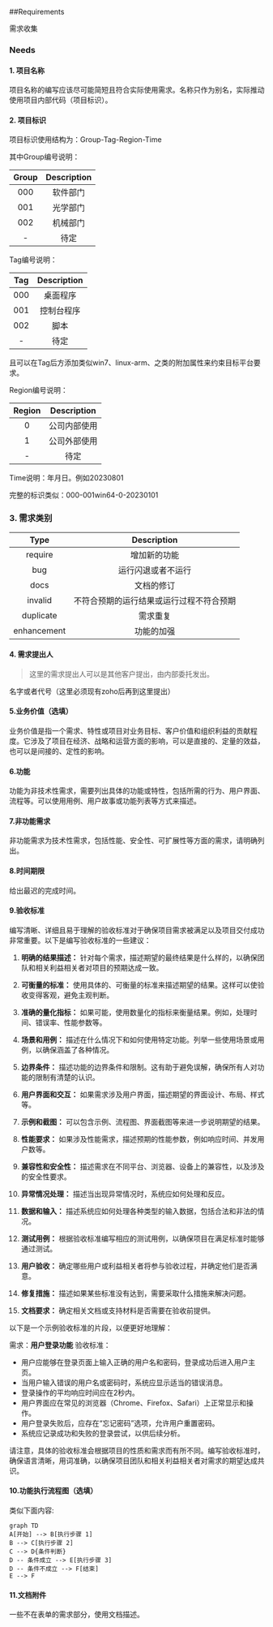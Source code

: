 ##Requirements

需求收集

### Needs

#### 1. 项目名称

项目名称的编写应该尽可能简短且符合实际使用需求。名称只作为别名，实际推动使用项目内部代码（项目标识）。

#### 2. 项目标识

项目标识使用结构为：Group-Tag-Region-Time

其中Group编号说明：

| Group | Description |
|:-----:|:-----------:|
|  000  |  软件部门   |
|  001  |  光学部门   |
|  002  |  机械部门   |
|   -   |    待定     |

Tag编号说明：

| Tag | Description |
|:---:|:-----------:|
| 000 |  桌面程序   |
| 001 | 控制台程序  |
| 002 |    脚本     |
|  -  |    待定     |

且可以在Tag后方添加类似win7、linux-arm、之类的附加属性来约束目标平台要求。

Region编号说明：

| Region | Description  |
|:------:|:------------:|
|   0    | 公司内部使用 |
|   1    | 公司外部使用 |
|   -    |     待定     |

Time说明：年月日。例如20230801

完整的标识类似：000-001win64-0-20230101

### 3. 需求类别

|    Type     |               Description                |
|:-----------:|:----------------------------------------:|
|   require   |               增加新的功能               |
|     bug     |            运行闪退或者不运行            |
|    docs     |                文档的修订                |
|   invalid   | 不符合预期的运行结果或运行过程不符合预期 |
|  duplicate  |                 需求重复                 |
| enhancement |                功能的加强                |

#### 4. 需求提出人

> 这里的需求提出人可以是其他客户提出，由内部委托发出。

名字或者代号（这里必须现有zoho后再到这里提出）

#### 5.业务价值（选填）

业务价值是指一个需求、特性或项目对业务目标、客户价值和组织利益的贡献程度。它涉及了项目在经济、战略和运营方面的影响，可以是直接的、定量的效益，也可以是间接的、定性的影响。

#### 6.功能

功能为非技术性需求，需要列出具体的功能或特性，包括所需的行为、用户界面、流程等。可以使用用例、用户故事或功能列表等方式来描述。

#### 7.非功能需求

非功能需求为技术性需求，包括性能、安全性、可扩展性等方面的需求，请明确列出。

#### 8.时间期限

给出最迟的完成时间。

#### 9.验收标准

编写清晰、详细且易于理解的验收标准对于确保项目需求被满足以及项目交付成功非常重要。以下是编写验收标准的一些建议：

1. **明确的结果描述：** 针对每个需求，描述期望的最终结果是什么样的，以确保团队和相关利益相关者对项目的预期达成一致。

2. **可衡量的标准：** 使用具体的、可衡量的标准来描述期望的结果。这样可以使验收变得客观，避免主观判断。

3. **准确的量化指标：** 如果可能，使用数量化的指标来衡量结果。例如，处理时间、错误率、性能参数等。

4. **场景和用例：** 描述在什么情况下和如何使用特定功能。列举一些使用场景或用例，以确保涵盖了各种情况。

5. **边界条件：** 描述功能的边界条件和限制。这有助于避免误解，确保所有人对功能的限制有清楚的认识。

6. **用户界面和交互：** 如果需求涉及用户界面，描述期望的界面设计、布局、样式等。

7. **示例和截图：** 可以包含示例、流程图、界面截图等来进一步说明期望的结果。

8. **性能要求：** 如果涉及性能需求，描述预期的性能参数，例如响应时间、并发用户数等。

9. **兼容性和安全性：** 描述需求在不同平台、浏览器、设备上的兼容性，以及涉及的安全性要求。

10. **异常情况处理：** 描述当出现异常情况时，系统应如何处理和反应。

11. **数据和输入：** 描述系统应如何处理各种类型的输入数据，包括合法和非法的情况。

12. **测试用例：** 根据验收标准编写相应的测试用例，以确保项目在满足标准时能够通过测试。

13. **用户验收：** 确定哪些用户或利益相关者将参与验收过程，并确定他们是否满意。

14. **修复措施：** 描述如果某些标准没有达到，需要采取什么措施来解决问题。

15. **文档要求：** 确定相关文档或支持材料是否需要在验收前提供。

以下是一个示例验收标准的片段，以便更好地理解：

需求：**用户登录功能**
验收标准：
- 用户应能够在登录页面上输入正确的用户名和密码，登录成功后进入用户主页。
- 当用户输入错误的用户名或密码时，系统应显示适当的错误消息。
- 登录操作的平均响应时间应在2秒内。
- 用户界面应在常见的浏览器（Chrome、Firefox、Safari）上正常显示和操作。
- 用户登录失败后，应存在“忘记密码”选项，允许用户重置密码。
- 系统应记录成功和失败的登录尝试，以供后续分析。

请注意，具体的验收标准会根据项目的性质和需求而有所不同。编写验收标准时，确保语言清晰，用词准确，以确保项目团队和相关利益相关者对需求的期望达成共识。

#### 10.功能执行流程图（选填）

类似下面内容:

```mermaid
graph TD
A[开始] --> B[执行步骤 1]
B --> C[执行步骤 2]
C --> D{条件判断}
D -- 条件成立 --> E[执行步骤 3]
D -- 条件不成立 --> F[结束]
E --> F
```

#### 11.文档附件

一些不在表单的需求部分，使用文档描述。
